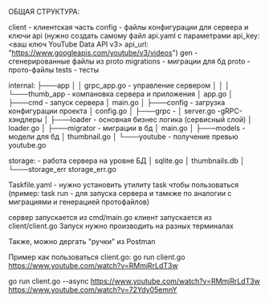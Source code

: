 ОБЩАЯ СТРУКТУРА:

client - клиентская часть
config - файлы конфигурации для сервера и ключи api (нужно создать самому файл api.yaml с параметрами api_key: <ваш ключ YouTube Data API v3>
                                                                                                     api_url: "https://www.googleapis.com/youtube/v3/videos")
gen - сгенерированные файлы из proto
migrations - миграции для бд
proto - прото-файлы
tests - тесты

internal:
├───app
│   │   grpc_app.go - управление сервером
│   │
│   └───thumb_app - компановка сервера и приложения
│           app.go
│
├───cmd - запуск сервера
│       main.go
│
├───config - загрузка конфигурации проекта
│       config.go
│
├───grpc - 
│       server.go -gRPC-хэндлеры
│
├───loader - основная бизнес логика (сервисный слой)
│       loader.go
│
├───migrator - миграции в бд
│       main.go
│
├───models - модели для бд
│       thumbnail.go
│
└───youtube - получение превью
        youtube.go

storage: - работа сервера на уровне БД
│   sqlite.go
│   thumbnails.db
│
└───storage_err
        storage_err.go

Taskfile.yaml - нужно установить утилиту task чтобы пользоваться (пример: task run - для запуска сервера и тамкже по аналогии с миграциями и генерацией протофайлов)

сервер запускается из cmd/main.go
клиент запускается из client/client.go
Запуск нужно производить на разных терминалах

Также, можно дергать "ручки" из Postman

Пример как пользоваться client.go:
go run client.go https://www.youtube.com/watch?v=RMmjRrLdT3w

go run client.go --async  https://www.youtube.com/watch?v=RMmjRrLdT3w https://www.youtube.com/watch?v=72Ydy05emnY


